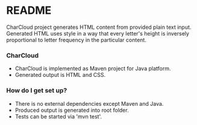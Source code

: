 # README #

CharCloud project generates HTML content from provided plain text input. 
Generated HTML uses style in a way that every letter's height is inversely proportional to letter frequency in the particular content.

### CharCloud ###

* CharCloud is implemented as Maven project for Java platform.
* Generated output is HTML and CSS.

### How do I get set up? ###

* There is no external dependencies except Maven and Java.
* Produced output is generated into root folder.
* Tests can be started via 'mvn test'.
